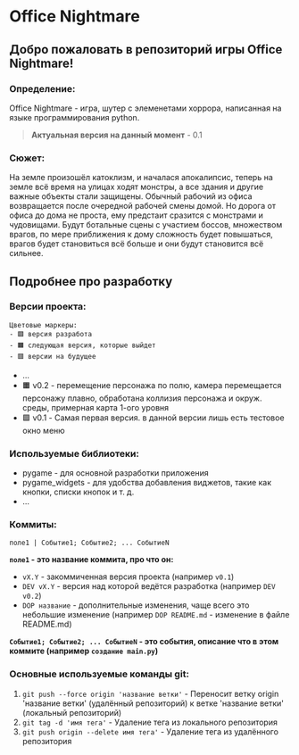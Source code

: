 # Office Nightmare

## Добро пожаловать в репозиторий игры Office Nightmare!
### Определение:
Office Nightmare - игра, шутер с элеменетами хоррора, написанная на языке программирования python.
> **Актуальная версия на данный момент** - 0.1
### Сюжет:
На земле произошёл катоклизм, и началася апокалипсис, теперь на земле всё время на  улицах ходят монстры, а все здания и другие важные объекты стали защищены. Обычный рабочий из офиса возвращается после очередной рабочей смены домой. Но дорога от офиса до дома не проста, ему предстаит сразится с монстрами и чудовищами. Будут ботальные сцены с участием боссов, множеством врагов, по мере приближения к дому сложность будет повышаться, врагов будет становиться всё больше и они будут становится всё сильнее.

## Подробнее про разработку
### Версии проекта:
```
Цветовые маркеры:
- 🟩 версия разработа
- 🟧 следующая версия, которые выйдет
- 🟥 версии на будущее
```
* ...
* 🟧 v0.2 - перемещение персонажа по полю, камера перемещается персонажу плавно, обработана коллизия персонажа и окруж. среды, примерная карта 1-ого уровня
* 🟩 v0.1 - Самая первая версия. в данной версии лишь есть тестовое окно меню
### Используемые библиотеки:
* pygame - для основной разработки приложения
* pygame_widgets - для удобства добавления виджетов, такие как кнопки, списки кнопок и т. д.
* ...
### Коммиты:
```
поле1 | Событие1; Событие2; ... СобытиеN
```
**`поле1` - это название коммита, про что он:**
* `vX.Y` - закоммиченная версия проекта (например `v0.1`)
* `DEV vX.Y` - версия над которой ведётся разработка (например `DEV v0.2`)
* `DOP название` - дополнительные изменения, чаще всего это небольшие изменение (например `DOP README.md` - изменение в файле README.md)

**`Событие1; Событие2; ... СобытиеN` - это события, описание что в этом коммите (например `создание main.py`)**
### Основные используемые команды git:
1. `git push --force origin 'название ветки'` - Переносит ветку origin 'название ветки' (удалённый репозиторий) к ветке 'название ветки' (локальный репозиторий)
2. `git tag -d 'имя тега'` - Удаление тега из локального репозитория
3. `git push origin --delete имя тега'` - Удаление тега из удалённого репозитория
